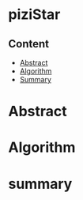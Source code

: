 # piziStar

## Content
- [Abstract](#Abstract)
- [Algorithm](#Algorithm)
- [Summary](#summary)

# Abstract

# Algorithm

# summary
